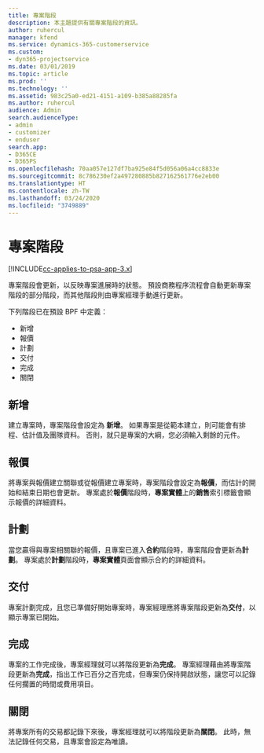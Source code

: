 ```yaml
---
title: 專案階段
description: 本主題提供有關專案階段的資訊。
author: ruhercul
manager: kfend
ms.service: dynamics-365-customerservice
ms.custom:
- dyn365-projectservice
ms.date: 03/01/2019
ms.topic: article
ms.prod: ''
ms.technology: ''
ms.assetid: 983c25a0-ed21-4151-a109-b385a88285fa
ms.author: ruhercul
audience: Admin
search.audienceType:
- admin
- customizer
- enduser
search.app:
- D365CE
- D365PS
ms.openlocfilehash: 70aa057e127df7ba925e84f5d056a06a4cc8833e
ms.sourcegitcommit: 8c786230ef2a497280885b827162561776e2eb00
ms.translationtype: HT
ms.contentlocale: zh-TW
ms.lasthandoff: 03/24/2020
ms.locfileid: "3749889"
---
```

# <a name="project-stages"></a>專案階段 

[!INCLUDE[cc-applies-to-psa-app-3.x](../includes/cc-applies-to-psa-app-3x.md)]

專案階段會更新，以反映專案進展時的狀態。 預設商務程序流程會自動更新專案階段的部分階段，而其他階段則由專案經理手動進行更新。 

下列階段已在預設 BPF 中定義：

- 新增
- 報價
- 計劃
- 交付
- 完成
- 關閉 

## <a name="new"></a>新增

建立專案時，專案階段會設定為 **新增**。 如果專案是從範本建立，則可能會有排程、估計值及團隊資料。 否則，就只是專案的大綱，您必須輸入剩餘的元件。

## <a name="quote"></a>報價

將專案與報價建立關聯或從報價建立專案時，專案階段會設定為**報價**，而估計的開始和結束日期也會更新。 專案處於**報價**階段時，**專案實體**上的**銷售**索引標籤會顯示報價的詳細資料。

## <a name="plan"></a>計劃

當您贏得與專案相關聯的報價，且專案已進入**合約**階段時，專案階段會更新為**計劃**。 專案處於**計劃**階段時，**專案實體**頁面會顯示合約的詳細資料。

## <a name="deliver"></a>交付

專案計劃完成，且您已準備好開始專案時，專案經理應將專案階段更新為**交付**，以顯示專案已開始。

## <a name="complete"></a>完成 

專案的工作完成後，專案經理就可以將階段更新為**完成**。 專案經理藉由將專案階段更新為**完成**，指出工作已百分之百完成，但專案仍保持開啟狀態，讓您可以記錄任何擱置的時間或費用項目。

## <a name="close"></a>關閉

將專案所有的交易都記錄下來後，專案經理就可以將階段更新為**關閉**。 此時，無法記錄任何交易，且專案會設定為唯讀。
